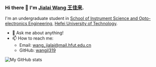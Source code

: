 ### Hi there 👋 I'm [Jialai Wang 王佳来](https://wangjl319.github.io/).

I'm an undergraduate student in [School of Instrument Science and Opto-electronics Engineering](http://yqkx.hfut.edu.cn/), [Hefei University of Technology](https://www.hfut.edu.cn/).

- 💬 Ask me about anything!
- 📫 How to reach me: 
  * Email: [wang_jialai@mail.hfut.edu.cn](mailto:wang_jialai@mail.hfut.edu.cn)
  * GitHub: [wangjl319](https://github.com/wangjl319)

![My GitHub stats](https://github-readme-stats.vercel.app/api?username=wangjl319&show_icons=true)
